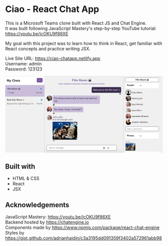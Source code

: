 # Ciao - React Chat App
This is a Microsoft Teams clone built with React JS and Chat Engine. <br/>
It was built following JavaScript Mastery's step-by-step YouTube tutorial: https://youtu.be/jcOKU9f86XE

My goal with this project was to learn how to think in React, get familiar with React concepts and practice writing JSX.

Live Site URL: https://ciao-chatapp.netlify.app <br/>
Username: admin <br/>
Password: 123123

![Screenshot](public/screenshot-chatapp.jpg)

## Built with
- HTML & CSS
- React
- JSX

## Acknowledgements
JavaScript Mastery: https://youtu.be/jcOKU9f86XE <br/>
Backend hosted by https://chatengine.io <br/>
Components made by https://www.npmjs.com/package/react-chat-engine <br/>
Styles by https://gist.github.com/adrianhajdin/c3a3195dd091359f3402a572961abb98
